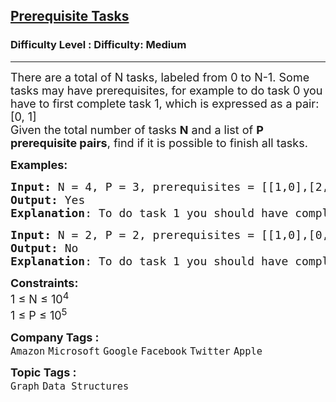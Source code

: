 <h2><a href="https://www.geeksforgeeks.org/problems/prerequisite-tasks/1?utm_source=youtube&utm_medium=collab_striver_ytdescription&utm_campaign=prerequisite-tasks">Prerequisite Tasks</a></h2><h3>Difficulty Level : Difficulty: Medium</h3><hr><div class="problems_problem_content__Xm_eO"><p><span style="font-size: 18px;">There are a total of N tasks, labeled from 0 to N-1. Some tasks may have prerequisites, for example to do task 0 you have to first complete task 1, which is expressed as a pair: [0, 1]<br>Given the total number of tasks <strong>N</strong> and a list of <strong>P prerequisite pairs</strong>, find if it is possible to finish all tasks.</span></p>
<p><span style="font-size: 18px;"><strong>Examples:</strong></span></p>
<pre><span style="font-size: 18px;"><strong>Input: </strong>N = 4, P = 3, prerequisites = [[1,0],[2,1],[3,2]]
<strong>Output: </strong>Yes
<strong>Explanation</strong>: To do task 1 you should have completed task 0, and to do task 2 you should have finished task 1, and to do task 3 you should have finished task 2. So it is possible.</span>
</pre>
<pre><span style="font-size: 18px;"><strong>Input: </strong>N = 2, P = 2, prerequisites = [[1,0],[0,1]]
<strong>Output: </strong>No
<strong>Explanation</strong>: To do task 1 you should have completed task 0, and to do task 0 you should have finished task 1. So it is impossible.
</span></pre>
<p><span style="font-size: 18px;"><strong>Constraints:</strong><br>1 ≤ N ≤ 10<sup>4</sup><br>1 ≤ P ≤ 10<sup>5</sup></span></p></div><p><span style=font-size:18px><strong>Company Tags : </strong><br><code>Amazon</code>&nbsp;<code>Microsoft</code>&nbsp;<code>Google</code>&nbsp;<code>Facebook</code>&nbsp;<code>Twitter</code>&nbsp;<code>Apple</code>&nbsp;<br><p><span style=font-size:18px><strong>Topic Tags : </strong><br><code>Graph</code>&nbsp;<code>Data Structures</code>&nbsp;